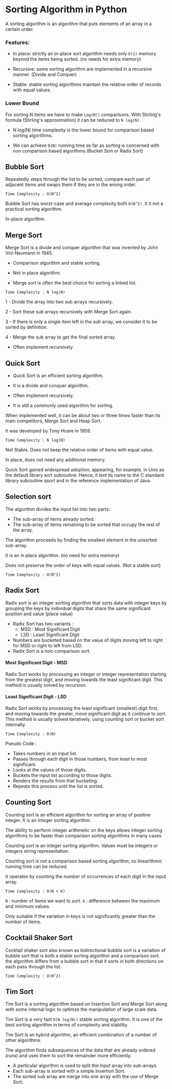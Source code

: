# Sorting Algorithm in Python

A sorting algorithm is an algorithm that puts elements of an array in a certain order.

### Features:
- In place: strictly an in-place sort algorithm needs only `O(1)` memory beyond the items being sorted. (no needs for extra memory)

- Recursive: some sorting algorithm are implemented in a recursive manner. (Divide and Conquer)

- Stable: stable sorting algorithms maintain the relative order of records with equal values.

### Lower Bound

For sorting N items we have to make `Log(N!)` comparisons. With Stirling's formula (Stirling's approximation) it can be reduced to `N log(N)`.
- N log(N) time complexity is the lower bound for comparison based sorting algorithms.

- We can achieve `O(N)` running time as far as sorting is concerned with non comparison based algorithms.(Bucket Sort or Radix Sort)

## Bubble Sort

Repeatedly steps through the list to be sorted, compare each pair of adjacent items and swaps them if they are in the wrong order.

`Time Complexity : O(N^2)`

Bubble Sort has worst-case and average complexity both `O(N^2)`. It it not a practical sorting algorithm.

In-place algorithm.

## Merge Sort

Merge Sort is a divide and conquer algorithm that was invented by John Von Neumann in 1945.

- Comparison algorithm and stable sorting.

- Not in place algorithm.

- Merge sort is often the best choice for sorting a linked list.

`Time Complexity : N log(N)`

1 - Divide the array into two sub arrays recursively.

2 - Sort these sub arrays recursively with Merge Sort again.

3 - If there is only a single item left in the sub array, we consider it to be sorted by definition.

4 - Merge the sub array to get the final sorted array.

- Often implement recursively.

## Quick Sort

- Quick Sort is an efficient sorting algorithm.

- It is a divide and conquer algorithm.

- Often implement recursively.

-  It is still a commonly used algorithm for sorting.

When implemented well, it can be about two or three times faster than its main competitors, Merge Sort and Heap Sort.

It was developed by Tony Hoare in 1959.

`Time Complexity : N log(N)`

Not Stable. Does not keep the relative order of items with equal value.

In place, does not need any additional memory.

Quick Sort gained widespread adoption, appearing, for example, in Unix as the default library sort subroutine. Hence, it lent its name to the C standard library subroutine qsort and in the reference implementation of Java.

## Selection sort

The algorithm divides the input list into two parts:
  - The sub-array of items already sorted.
  - The sub-array of items remaining to be sorted that occupy the rest of the array.

The algorithm proceeds by finding the smallest element in the unsorted sub-array.

It is an in place algorithm. (no need for extra memory)

Does not preserve the order of keys with equal values. (Not a stable sort)

`Time Complexity : O(N^2)`

## Radix Sort

Radix sort is an integer sorting algorithm that sorts data with integer keys by grouping the keys by individual digits that share the same significant position and value (place value)

- Radix Sort has two variants :
  - MSD : Most Significant Digit
  - LSD : Least Significant Digit
- Numbers are bucketed based on the value of digits moving left to right for MSD or
right to left from LSD.
- Radix Sort is a non-comparison sort.

#### Most Significant Digit - MSD

Radix Sort works by processing an integer or integer representation starting from the greatest digit, and moving towards the least significant digit. This method is usually solved by recursion.

#### Least Significant Digit - LSD

Radix Sort works by processing the least significant (smallest) digit first, and moving towards the greater, move significant digit as it continue to sort. This method is usually solved iteratively, using counting sort or bucket sort internally.


`Time Complexity : O(N)`

Pseudo Code :
  - Takes numbers in an input list.
  - Passes through each digit in those numbers, from least to most significant.
  - Looks at the values of those digits.
  - Buckets the input list according to those digits.
  - Renders the results from that bucketing.
  - Repeats this process until the list is sorted.

## Counting Sort

Counting sort is an efficient algorithm for sorting an array of positive integer. It is an integer sorting algorithm.

The ability to perform integer arithmetic on the keys allows integer sorting algorithms to be faster than comparison sorting algorithms in many cases.

Counting sort is an integer sorting algorithm. Values must be integers or integers string representation.

Counting sort is not a comparison based sorting algorithm, so linearithmic running time can be reduced.


It operates by counting the number of occurrences of each digit in the input array.

`Time Complexity : O(N + K)`

`N` : number of items we want to sort.
`K` : difference between the maximum and minimum values.

Only suitable if the variation in keys is not significantly greater than the number of items.


## Cocktail Shaker Sort

Cocktail shaker sort also known as bidirectional bubble sort is a variation of bubble sort that is both a stable sorting algorithm and a comparison sort. the algorithm differs from a bubble sort in that it sorts in both directions on each pass through the list.

`Time Complexity : O(N^2)`


## Tim Sort

Tim Sort is a sorting algorithm based on Insertion Sort and Merge Sort along with some internal logic to optimze the manipulation of large scale data.

Tim Sort is a very fast `O(N log(N))` stable sorting algorithm. It is one of the best sorting algorithm
in terms of complexity and stability.

Tim Sort is an hybrid algorithm, an efficient combination of a number of other algorithms.

The algorithm finds subsequences of the data that are already ordered (runs) and uses them to sort the remainder more efficiently.

- A particular algorithm is used to split the input array into sub-arrays.
- Each sub-array is sorted with a simple Insertion Sort.
- The sorted sub array are merge into one array with the use of Merge Sort.
